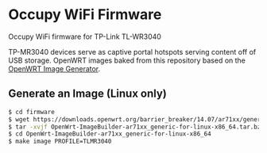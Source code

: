 # Occupy WiFi Firmware

Occupy WiFi firmware for TP-Link TL-WR3040

TP-MR3040 devices serve as captive portal hotspots serving content off of USB storage. OpenWRT images baked from this repository based on the [OpenWRT Image Generator](http://wiki.openwrt.org/doc/howto/obtain.firmware.generate).

## Generate an Image (Linux only)

```bash
$ cd firmware 
$ wget https://downloads.openwrt.org/barrier_breaker/14.07/ar71xx/generic/OpenWrt-ImageBuilder-ar71xx_generic-for-linux-x86_64.tar.bz2
$ tar -xvjf OpenWrt-ImageBuilder-ar71xx_generic-for-linux-x86_64.tar.bz2
$ cd OpenWrt-ImageBuilder-ar71xx_generic-for-linux-x86_64
$ make image PROFILE=TLMR3040
```
